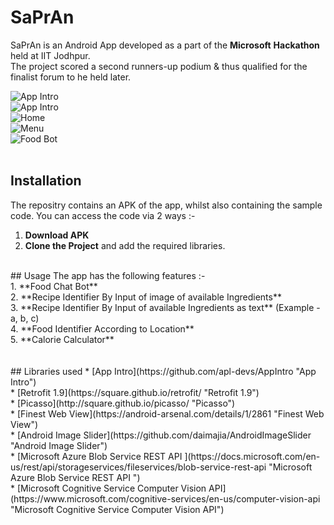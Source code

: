 # SaPrAn
SaPrAn is an Android App developed as a part of the **Microsoft** **Hackathon** held at IIT Jodhpur. 
<br/> The project scored a second runners-up podium & thus qualified for the finalist forum to he held later.
<br/>

![App Intro](https://github.com/royalpranjal/SaPrAn/blob/master/intro1.png "App Intro")
<br/>
![App Intro](https://github.com/royalpranjal/SaPrAn/blob/master/into2.png "App Intro")
<br/>
![Home](https://github.com/royalpranjal/SaPrAn/blob/master/home.png "App Home")
<br/>
![Menu](https://github.com/royalpranjal/SaPrAn/blob/master/menu.png "App Menu")
<br/>
![Food Bot](https://github.com/royalpranjal/SaPrAn/blob/master/bot.png "Food bot")
<br/>
<br/>
## Installation
The repositry contains an APK of the app, whilst also containing the sample code. You can access the code via 2 ways :- <br/> 
1. **Download APK** <br/>
2. **Clone the Project** and add the required libraries.<br/>
<br/>
## Usage
The app has the following features :- <br/>
1. **Food Chat Bot** <br/>
2. **Recipe Identifier By Input of image of available Ingredients** <br/>
3. **Recipe Identifier By Input of available Ingredients as text** (Example - a, b, c) <br/>
4. **Food Identifier According to Location** <br/>
5. **Calorie Calculator** <br/>
<br/><br/>
## Libraries used
* [App Intro](https://github.com/apl-devs/AppIntro "App Intro") 
</br>
* [Retrofit 1.9](https://square.github.io/retrofit/ "Retrofit 1.9")
</br>
* [Picasso](http://square.github.io/picasso/ "Picasso")
</br>
* [Finest Web View](https://android-arsenal.com/details/1/2861 "Finest Web View")
</br>
* [Android Image Slider](https://github.com/daimajia/AndroidImageSlider "Android Image Slider")
</br>
* [Microsoft Azure Blob Service REST API ](https://docs.microsoft.com/en-us/rest/api/storageservices/fileservices/blob-service-rest-api "Microsoft Azure Blob Service REST API ")
</br>
* [Microsoft Cognitive Service Computer Vision API](https://www.microsoft.com/cognitive-services/en-us/computer-vision-api "Microsoft Cognitive Service Computer Vision API")
